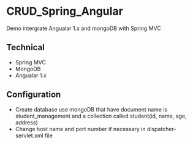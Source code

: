# CRUD_Spring_Angular
Demo intergrate Angualar 1.x and mongoDB with Spring MVC

## Technical
- Spring MVC
- MongoDB
- Angualar 1.x

## Configuration
- Create database use mongoDB that have document name is student_management and a collection called student(id, name, age, address)
- Change host name and port number if necessary in dispatcher-servlet.xml file
